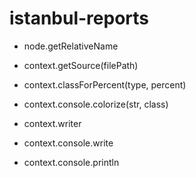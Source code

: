 istanbul-reports
================

* node.getRelativeName

* context.getSource(filePath)
* context.classForPercent(type, percent)
* context.console.colorize(str, class)
* context.writer
* context.console.write
* context.console.println
